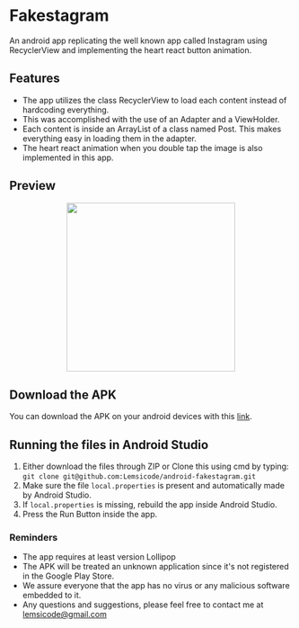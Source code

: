 # Fakestagram
An android app replicating the well known app called Instagram using RecyclerView and implementing the heart react button animation.

## Features
* The app utilizes the class RecyclerView to load each content instead of hardcoding everything.
* This was accomplished with the use of an Adapter and a ViewHolder.
* Each content is inside an ArrayList of a class named Post. This makes everything easy in loading them in the adapter.
* The heart react animation when you double tap the image is also implemented in this app.

## Preview
<p align="center">
  <img src="https://media.giphy.com/media/sM5GBcYDWhqkwv2b3L/giphy.gif" width="300px" />
</p>

## Download the APK
You can download the APK on your android devices with this [link](https://bit.ly/Lemsicode-Fakestagram).

## Running the files in Android Studio
1. Either download the files through ZIP or Clone this using cmd by typing:<br />`git clone git@github.com:Lemsicode/android-fakestagram.git`
2. Make sure the file `local.properties` is present and automatically made by Android Studio.
3. If `local.properties` is missing, rebuild the app inside Android Studio.
4. Press the Run Button inside the app. 

### Reminders
* The app requires at least version Lollipop
* The APK will be treated an unknown application since it's not registered in the Google Play Store.
* We assure everyone that the app has no virus or any malicious software embedded to it.
* Any questions and suggestions, please feel free to contact me at lemsicode@gmail.com
